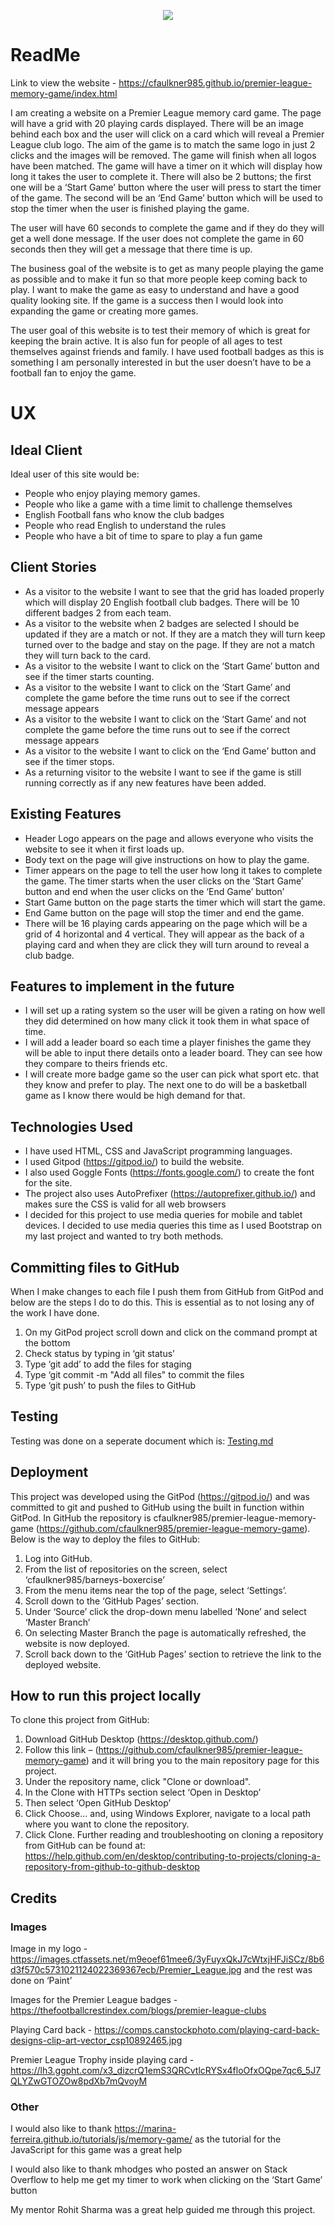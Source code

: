 <p align="center"> 
<img src="https://github.com/cfaulkner985/premier-league-memory-game/blob/master/assets/img/memory-game-logo.jpg">
</p>

# ReadMe

Link to view the website - https://cfaulkner985.github.io/premier-league-memory-game/index.html

I am creating a website on a Premier League memory card game. The page will have a grid with 20 playing cards displayed. There will be an image behind each box and the user will click on a card which will reveal a Premier League club logo. The aim of the game is to match the same logo in just 2 clicks and the images will be removed. The game will finish when all logos have been matched. The game will have a timer on it which will display how long it takes the user to complete it. There will also be 2 buttons; the first one will be a ‘Start Game’ button where the user will press to start the timer of the game. The second will be an ‘End Game’ button which will be used to stop the timer when the user is finished playing the game.

The user will have 60 seconds to complete the game and if they do they will get a well done message. If the user does not complete the game in 60 seconds then they will get a message that there time is up.

The business goal of the website is to get as many people playing the game as possible and to make it fun so that more people keep coming back to play. I want to make the game as easy to understand and have a good quality looking site. If the game is a success then I would look into expanding the game or creating more games.

The user goal of this website is to test their memory of which is great for keeping the brain active. It is also fun for people of all ages to test themselves against friends and family. I have used football badges as this is something I am personally interested in but the user doesn’t have to be a football fan to enjoy the game.


# UX

## Ideal Client

Ideal user of this site would be:
* People who enjoy playing memory games.
* People who like a game with a time limit to challenge themselves
*	English Football fans who know the club badges
*	People who read English to understand the rules
*	People who have a bit of time to spare to play a fun game

## Client Stories
*	As a visitor to the website I want to see that the grid has loaded properly which will display 20 English football club badges. There will be 10 different badges 2 from each team.
*	As a visitor to the website when 2 badges are selected I should be updated if they are a match or not. If they are a match they will turn keep turned over to the badge and stay on the page. If they are not a match they will turn back to the card.
*	As a visitor to the website I want to click on the ‘Start Game’ button and see if the timer starts counting. 
*	As a visitor to the website I want to click on the ‘Start Game’ and complete the game before the time runs out to see if the correct message appears
*	As a visitor to the website I want to click on the ‘Start Game’ and not complete the game before the time runs out to see if the correct message appears
*	As a visitor to the website I want to click on the ‘End Game’ button and see if the timer stops.
*	As a returning visitor to the website I want to see if the game is still running correctly as if any new features have been added.

## Existing Features
*	Header Logo appears on the page and allows everyone who visits the website to see it when it first loads up.
*	Body text on the page will give instructions on how to play the game.
*	Timer appears on the page to tell the user how long it takes to complete the game. The timer starts when the user clicks on the ‘Start Game’ button and end when the user clicks on the ‘End Game’ button’
*	Start Game button on the page starts the timer which will start the game.
*	End Game button on the page will stop the timer and end the game.
*	There will be 16 playing cards appearing on the page which will be a grid of 4 horizontal and 4 vertical. They will appear as the back of a playing card and when they are click they will turn around to reveal a club badge.

## Features to implement in the future
*	I will set up a rating system so the user will be given a rating on how well they did determined on how many click it took them in what space of time.
*	I will add a leader board so each time a player finishes the game they will be able to input there details onto a leader board. They can see how they compare to theirs friends etc.
*	I will create more badge game so the user can pick what sport etc. that they know and prefer to play. The next one to do will be a basketball game as I know there would be high demand for that.

## Technologies Used
*	I have used HTML, CSS and JavaScript programming languages.
*	I used Gitpod (https://gitpod.io/) to build the website.
*	I also used Goggle Fonts (https://fonts.google.com/) to create the font for the site.
*	The project also uses AutoPrefixer (https://autoprefixer.github.io/) and makes sure the CSS is valid for all web browsers
*	I decided for this project to use media queries for mobile and tablet devices. I decided to use media queries this time as I used Bootstrap on my last project and wanted to try both methods.

## Committing files to GitHub
When I make changes to each file I push them from GitHub from GitPod and below are the steps I do to do this. This is essential as to not losing any of the work I have done.
1.	On my GitPod project scroll down and click on the command prompt at the bottom
2. Check status by typing in ‘git status’
3.	Type ‘git add’ to add the files for staging
4.	Type ‘git commit -m "Add all files" to commit the files
5.	Type ‘git push’ to push the files to GitHub

## Testing
Testing was done on a seperate document which is: [Testing.md](https://github.com/cfaulkner985/premier-league-memory-game/blob/master/Testing.md)

## Deployment
This project was developed using the GitPod (https://gitpod.io/) and was committed to git and pushed to GitHub using the built in function within GitPod.
In GitHub the repository is cfaulkner985/premier-league-memory-game (https://github.com/cfaulkner985/premier-league-memory-game). Below is the way to deploy the files to GitHub:
1. Log into GitHub. 
2. From the list of repositories on the screen, select ‘cfaulkner985/barneys-boxercise’
3. From the menu items near the top of the page, select ‘Settings’.
4. Scroll down to the ‘GitHub Pages’ section.
5. Under ‘Source’ click the drop-down menu labelled ‘None’ and select ‘Master Branch’
6. On selecting Master Branch the page is automatically refreshed, the website is now deployed. 
7. Scroll back down to the ‘GitHub Pages’ section to retrieve the link to the deployed website.

## How to run this project locally
To clone this project from GitHub:
1. Download GitHub Desktop (https://desktop.github.com/)
2. Follow this link – (https://github.com/cfaulkner985/premier-league-memory-game) and it will bring you to the main repository page for this project.
3. Under the repository name, click "Clone or download".
4. In the Clone with HTTPs section select ‘Open in Desktop’ 
5. Then select ‘Open GitHub Desktop’
6. Click Choose... and, using Windows Explorer, navigate to a local path where you want to clone the repository.
7. Click Clone.
Further reading and troubleshooting on cloning a repository from GitHub can be found at: https://help.github.com/en/desktop/contributing-to-projects/cloning-a-repository-from-github-to-github-desktop

## Credits
### Images
Image in my logo - https://images.ctfassets.net/m9eoef61mee6/3yFuyxQkJ7cWtxjHFJiSCz/8b6d3f570c5731021124022369367ecb/Premier_League.jpg  and the rest was done on ‘Paint’

Images for the Premier League badges - https://thefootballcrestindex.com/blogs/premier-league-clubs 

Playing Card back - https://comps.canstockphoto.com/playing-card-back-designs-clip-art-vector_csp10892465.jpg 

Premier League Trophy inside playing card - https://lh3.ggpht.com/x3_dizcrQ1emS3QRCvtlcRYSx4floOfxOQpe7qc6_5J7QLYZwGTOZOw8pdXb7mQvoyM 

### Other
I would also like to thank https://marina-ferreira.github.io/tutorials/js/memory-game/ as the tutorial for the JavaScript for this game was a great help

I would also like to thank mhodges who posted an answer on Stack Overflow to help me get my timer to work when clicking on the ‘Start Game’ button

My mentor Rohit Sharma was a great help guided me through this project.





